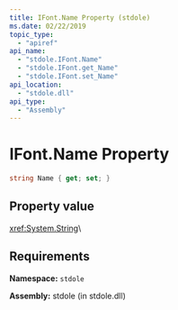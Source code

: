 ```yaml
---
title: IFont.Name Property (stdole)
ms.date: 02/22/2019
topic_type:
  - "apiref"
api_name:
  - "stdole.IFont.Name"
  - "stdole.IFont.get_Name"
  - "stdole.IFont.set_Name"
api_location:
  - "stdole.dll"
api_type:
  - "Assembly"
---
```

# IFont.Name Property

```csharp
string Name { get; set; }
```

## Property value

<xref:System.String>\

## Requirements

**Namespace:** `stdole`

**Assembly:** stdole (in stdole.dll)
